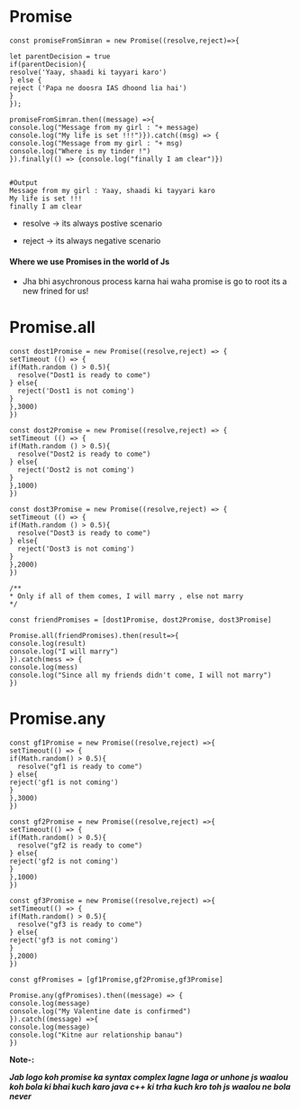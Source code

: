 # Promise
```
const promiseFromSimran = new Promise((resolve,reject)=>{

let parentDecision = true
if(parentDecision){
resolve('Yaay, shaadi ki tayyari karo')
} else {
reject ('Papa ne doosra IAS dhoond lia hai')
}
});

promiseFromSimran.then((message) =>{
console.log("Message from my girl : "+ message)
console.log("My life is set !!!")}).catch((msg) => {
console.log("Message from my girl : "+ msg)
console.log("Where is my tinder !")
}).finally(() => {console.log("finally I am clear")})


#Output
Message from my girl : Yaay, shaadi ki tayyari karo
My life is set !!!
finally I am clear

```

* resolve -> its always postive scenario

* reject -> its always negative scenario

#### Where we use Promises in the world of Js
* Jha bhi asychronous process karna hai waha promise is go to root its a new frined for us!


# Promise.all
```
const dost1Promise = new Promise((resolve,reject) => {
setTimeout (() => {
if(Math.random () > 0.5){
  resolve("Dost1 is ready to come")
} else{
  reject('Dost1 is not coming')
}
},3000)
})

const dost2Promise = new Promise((resolve,reject) => {
setTimeout (() => {
if(Math.random () > 0.5){
  resolve("Dost2 is ready to come")
} else{
  reject('Dost2 is not coming')
}
},1000)
})

const dost3Promise = new Promise((resolve,reject) => {
setTimeout (() => {
if(Math.random () > 0.5){
  resolve("Dost3 is ready to come")
} else{
  reject('Dost3 is not coming')
}
},2000)
})

/**
* Only if all of them comes, I will marry , else not marry
*/

const friendPromises = [dost1Promise, dost2Promise, dost3Promise]

Promise.all(friendPromises).then(result=>{
console.log(result)
console.log("I will marry")
}).catch(mess => {
console.log(mess)
console.log("Since all my friends didn't come, I will not marry")
})
```

# Promise.any
```
const gf1Promise = new Promise((resolve,reject) =>{
setTimeout(() => {
if(Math.random() > 0.5){
  resolve("gf1 is ready to come")
} else{
reject('gf1 is not coming')
}
},3000)
})

const gf2Promise = new Promise((resolve,reject) =>{
setTimeout(() => {
if(Math.random() > 0.5){
  resolve("gf2 is ready to come")
} else{
reject('gf2 is not coming')
}
},1000)
})

const gf3Promise = new Promise((resolve,reject) =>{
setTimeout(() => {
if(Math.random() > 0.5){
  resolve("gf3 is ready to come")
} else{
reject('gf3 is not coming')
}
},2000)
})

const gfPromises = [gf1Promise,gf2Promise,gf3Promise]

Promise.any(gfPromises).then((message) => {
console.log(message)
console.log("My Valentine date is confirmed")
}).catch((message) =>{
console.log(message)
console.log("Kitne aur relationship banau")
})
```

**Note-:**

***Jab logo koh promise ka syntax complex lagne laga or unhone js waalou koh bola ki bhai kuch karo java c++ ki trha kuch kro toh js waalou ne bola never***
